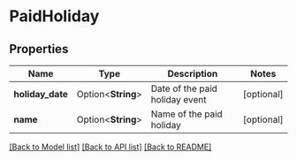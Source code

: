 # PaidHoliday

## Properties

Name | Type | Description | Notes
------------ | ------------- | ------------- | -------------
**holiday_date** | Option<**String**> | Date of the paid holiday event | [optional]
**name** | Option<**String**> | Name of the paid holiday | [optional]

[[Back to Model list]](../README.md#documentation-for-models) [[Back to API list]](../README.md#documentation-for-api-endpoints) [[Back to README]](../README.md)


